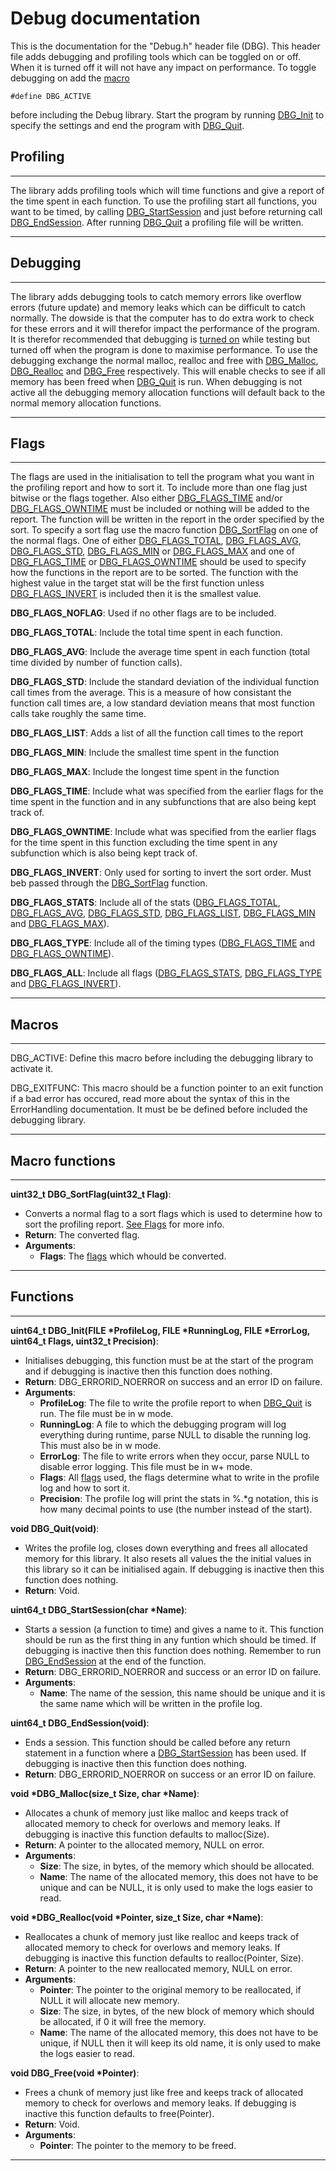 # Debug documentation
This is the documentation for the "Debug.h" header file (DBG). This header file adds debugging and profiling tools which can be toggled on or off. When it is turned off it will not have any impact on performance. To toggle debugging on add the [macro](#DBG_ACTIVE)
```
#define DBG_ACTIVE
```
before including the Debug library.
Start the program by running [DBG_Init](#DBG_Init) to specify the settings and end the program with [DBG_Quit](#DBG_Quit).

## <a id="Profiling">Profiling</a>
----------------------------------------------------------------------------------------------------
The library adds profiling tools which will time functions and give a report of the time spent in each function. To use the profiling start all functions, you want to be timed, by calling [DBG_StartSession](#DBG_StartSession) and just before returning call [DBG_EndSession](#DBG_EndSession). After running [DBG_Quit](#DBG_Quit) a profiling file will be written.


----------------------------------------------------------------------------------------------------

## <a id="Debugging">Debugging</a>
----------------------------------------------------------------------------------------------------
The library adds debugging tools to catch memory errors like overflow errors (future update) and memory leaks which can be difficult to catch normally. The dowside is that the computer has to do extra work to check for these errors and it will therefor impact the performance of the program. It is therefor recommended that debugging is [turned on](#DBG_ACTIVE) while testing but turned off when the program is done to maximise performance.
To use the debugging exchange the normal malloc, realloc and free with [DBG_Malloc](#DBG_Malloc), [DBG_Realloc](#DBG_Realloc) and [DBG_Free](#DBG_Free) respectively. This will enable checks to see if all memory has been freed when [DBG_Quit](#DBG_Quit) is run. When debugging is not active all the debugging memory allocation functions will default back to the normal memory allocation functions.

----------------------------------------------------------------------------------------------------

## <a id="Flags">Flags</a>
----------------------------------------------------------------------------------------------------
The flags are used in the initialisation to tell the program what you want in the profiling report and how to sort it. To include more than one flag just bitwise or the flags together. Also either [DBG_FLAGS_TIME](#DBG_FLAGS_TIME) and/or [DBG_FLAGS_OWNTIME](#DBG_FLAGS_OWNTIME) must be included or nothing will be added to the report. The function will be written in the report in the order specified by the sort. To specify a sort flag use the macro function [DBG_SortFlag](#DBG_SortFlag) on one of the normal flags. One of either [DBG_FLAGS_TOTAL](#DBG_FLAGS_TOTAL), [DBG_FLAGS_AVG](#DBG_FLAGS_AVG), [DBG_FLAGS_STD](#DBG_FLAGS_STD), [DBG_FLAGS_MIN](#DBG_FLAGS_MIN) or [DBG_FLAGS_MAX](#DBG_FLAGS_MAX) and one of [DBG_FLAGS_TIME](#DBG_FLAGS_TIME) or [DBG_FLAGS_OWNTIME](#DBG_FLAGS_OWNTIME) should be used to specify how the functions in the report are to be sorted. The function with the highest value in the target stat will be the first function unless [DBG_FLAGS_INVERT](#DBG_FLAGS_INVERT) is included then it is the smallest value.

<a id="DBG_FLAGS_NOFLAG">**DBG_FLAGS_NOFLAG**</a>: Used if no other flags are to be included.

<a id="DBG_FLAGS_TOTAL">**DBG_FLAGS_TOTAL**</a>: Include the total time spent in each function.

<a id="DBG_FLAGS_AVG">**DBG_FLAGS_AVG**</a>: Include the average time spent in each function (total time divided by number of function calls).

<a id="DBG_FLAGS_STD">**DBG_FLAGS_STD**</a>: Include the standard deviation of the individual function call times from the average. This is a measure of how consistant the function call times are, a low standard deviation means that most function calls take roughly the same time.

<a id="DBG_FLAGS_LIST">**DBG_FLAGS_LIST**</a>: Adds a list of all the function call times to the report

<a id="DBG_FLAGS_MIN">**DBG_FLAGS_MIN**</a>: Include the smallest time spent in the function

<a id="DBG_FLAGS_MAX">**DBG_FLAGS_MAX**</a>: Include the longest time spent in the function

<a id="DBG_FLAGS_TIME">**DBG_FLAGS_TIME**</a>: Include what was specified from the earlier flags for the time spent in the function and in any subfunctions that are also being kept track of.

<a id="DBG_FLAGS_OWNTIME">**DBG_FLAGS_OWNTIME**</a>: Include what was specified from the earlier flags for the time spent in this function excluding the time spent in any subfunction which is also being kept track of.

<a id="DBG_FLAGS_INVERT">**DBG_FLAGS_INVERT**</a>: Only used for sorting to invert the sort order. Must beb passed through the [DBG_SortFlag](#DBG_SortFlag) function.

<a id="DBG_FLAGS_STATS">**DBG_FLAGS_STATS**</a>: Include all of the stats ([DBG_FLAGS_TOTAL](#DBG_FLAGS_TOTAL), [DBG_FLAGS_AVG](#DBG_FLAGS_AVG), [DBG_FLAGS_STD](#DBG_FLAGS_STD), [DBG_FLAGS_LIST](#DBG_FLAGS_LIST), [DBG_FLAGS_MIN](#DBG_FLAGS_MIN) and [DBG_FLAGS_MAX](#DBG_FLAGS_MAX)).

<a id="DBG_FLAGS_TYPE">**DBG_FLAGS_TYPE**</a>: Include all of the timing types ([DBG_FLAGS_TIME](#DBG_FLAGS_TIME) and [DBG_FLAGS_OWNTIME](#DBG_FLAGS_OWNTIME)).

<a id="DBG_FLAGS_ALL">**DBG_FLAGS_ALL**</a>: Include all flags ([DBG_FLAGS_STATS](#DBG_FLAGS_STATS), [DBG_FLAGS_TYPE](#DBG_FLAGS_TYPE) and [DBG_FLAGS_INVERT](#DBG_FLAGS_INVERT)).

----------------------------------------------------------------------------------------------------

## <a id="Macros">Macros</a>
----------------------------------------------------------------------------------------------------
<a id="DBG_ACTIVE">DBG_ACTIVE</a>: Define this macro before including the debugging library to activate it.

<a id="DBG_EXITFUNC">DBG_EXITFUNC</a>: This macro should be a function pointer to an exit function if a bad error has occured, read more about the syntax of this in the ErrorHandling documentation. It must be be defined before included the debugging library.

----------------------------------------------------------------------------------------------------

## <a id="Macrofunctions">Macro functions</a>
----------------------------------------------------------------------------------------------------
<a id="DBG_SortFlag">**uint32_t DBG_SortFlag(uint32_t Flag)**</a>:
- Converts a normal flag to a sort flags which is used to determine how to sort the profiling report. [See Flags](#Flags) for more info.
- **Return**: The converted flag.
- **Arguments**:
  - **Flags**: The [flags](#Flags) which whould be converted.

----------------------------------------------------------------------------------------------------

## <a id="Functions">Functions</a>
----------------------------------------------------------------------------------------------------
<a id="DBG_Init">**uint64_t DBG_Init(FILE *ProfileLog, FILE *RunningLog, FILE *ErrorLog, uint64_t Flags, uint32_t Precision)**</a>:
- Initialises debugging, this function must be at the start of the program and if debugging is inactive then this function does nothing.
- **Return**: DBG_ERRORID_NOERROR on success and an error ID on failure.
- **Arguments**:
  - **ProfileLog**: The file to write the profile report to when [DBG_Quit](#DBG_Quit) is run. The file must be in w mode.
  - **RunningLog**: A file to which the debugging program will log everything during runtime, parse NULL to disable the running log. This must also be in w mode.
  - **ErrorLog**: The file to write errors when they occur, parse NULL to disable error logging. This file must be in w+ mode.
  - **Flags**: All [flags](#Flags) used, the flags determine what to write in the profile log and how to sort it.
  - **Precision**: The profile log will print the stats in %.*g notation, this is how many decimal points to use (the number instead of the start).

<a id="DBG_Quit">**void DBG_Quit(void)**</a>:
- Writes the profile log, closes down everything and frees all allocated memory for this library. It also resets all values the the initial values in this library so it can be initialised again. If debugging is inactive then this function does nothing.
- **Return**: Void.

<a id="DBG_StartSession">**uint64_t DBG_StartSession(char *Name)**</a>:
- Starts a session (a function to time) and gives a name to it. This function should be run as the first thing in any funtion which should be timed. If debugging is inactive then this function does nothing. Remember to run [DBG_EndSession](#DBG_EndSession) at the end of the function.
- **Return**: DBG_ERRORID_NOERROR and success or an error ID on failure.
- **Arguments**:
  - **Name**: The name of the session, this name should be unique and it is the same name which will be written in the profile log.

<a id="DBG_EndSession">**uint64_t DBG_EndSession(void)**</a>:
- Ends a session. This function should be called before any return statement in a function where a [DBG_StartSession](#DBG_StartSession) has been used. If debugging is inactive then this function does nothing.
- **Return**: DBG_ERRORID_NOERROR on success or an error ID on failure.

<a id="DBG_Malloc">**void *DBG_Malloc(size_t Size, char *Name)**</a>:
- Allocates a chunk of memory just like malloc and keeps track of allocated memory to check for overlows and memory leaks. If debugging is inactive this function defaults to malloc(Size).
- **Return**: A pointer to the allocated memory, NULL on error.
- **Arguments**:
  - **Size**: The size, in bytes, of the memory which should be allocated.
  - **Name**: The name of the allocated memory, this does not have to be unique and can be NULL, it is only used to make the logs easier to read.

<a id="DBG_Realloc">**void *DBG_Realloc(void *Pointer, size_t Size, char *Name)**</a>:
- Reallocates a chunk of memory just like realloc and keeps track of allocated memory to check for overlows and memory leaks. If debugging is inactive this function defaults to realloc(Pointer, Size).
- **Return**: A pointer to the new reallocated memory, NULL on error.
- **Arguments**:
  - **Pointer**: The pointer to the original memory to be reallocated, if NULL it will allocate new memory.
  - **Size**: The size, in bytes, of the new block of memory which should be allocated, if 0 it will free the memory.
  - **Name**: The name of the allocated memory, this does not have to be unique, if NULL then it will keep its old name, it is only used to make the logs easier to read.

<a id="DBG_Free">**void DBG_Free(void *Pointer)**</a>:
- Frees a chunk of memory just like free and keeps track of allocated memory to check for overlows and memory leaks. If debugging is inactive this function defaults to free(Pointer).
- **Return**: Void.
- **Arguments**:
  - **Pointer**: The pointer to the memory to be freed.
  
----------------------------------------------------------------------------------------------------
